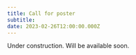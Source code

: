```yaml
---
title: Call for poster
subtitle: 
date: 2023-02-26T12:00:00.000Z
---
```

Under construction. Will be available soon.
